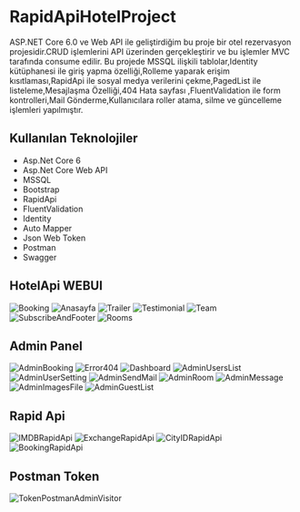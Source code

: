 # RapidApiHotelProject
ASP.NET Core 6.0 ve Web API ile geliştirdiğim bu proje bir otel rezervasyon projesidir.CRUD işlemlerini API üzerinden gerçekleştirir ve bu işlemler MVC tarafında consume edilir.
Bu projede MSSQL ilişkili tablolar,Identity kütüphanesi ile giriş yapma özelliği,Rolleme yaparak erişim kısıtlaması,RapidApi ile sosyal medya verilerini çekme,PagedList ile listeleme,Mesajlaşma Özelliği,404 Hata sayfası ,FluentValidation ile form kontrolleri,Mail Gönderme,Kullanıcılara roller atama, silme ve güncelleme işlemleri yapılmıştır.

## Kullanılan Teknolojiler
<ul>
 <li> Asp.Net Core 6 </li>
 <li> Asp.Net Core Web API</li>
 <li> MSSQL </li>
 <li> Bootstrap </li>
 <li> RapidApi </li>
 <li> FluentValidation </li>
 <li> Identity </li>
 <li> Auto Mapper </li>
 <li> Json Web Token </li>
 <li> Postman </li>
 <li> Swagger </li>
</ul>


## HotelApi WEBUI
![Booking](https://github.com/user-attachments/assets/0397802a-fb14-4376-ab85-85f40b8a2cb5)
![Anasayfa](https://github.com/user-attachments/assets/072114e8-9501-4407-87e8-7bf76df4b9eb)
![Trailer](https://github.com/user-attachments/assets/ed4952af-50ac-4ad5-a68a-9b94d457bd5b)
![Testimonial](https://github.com/user-attachments/assets/85c7fffc-fb36-4e32-a85e-354efa1e1465)
![Team](https://github.com/user-attachments/assets/a55392b0-d022-46c9-a3ac-90e11b5162ad)
![SubscribeAndFooter](https://github.com/user-attachments/assets/9f825e3d-4709-42e2-8426-3aa075cd9a63)
![Rooms](https://github.com/user-attachments/assets/eeedd0b8-4359-4d0b-881e-e2c7e980c85f)

## Admin Panel
![AdminBooking](https://github.com/user-attachments/assets/1d862c24-cd8a-4b76-b3ab-fd579976956e)
![Error404](https://github.com/user-attachments/assets/4e8bb086-98dc-40e8-b2b1-b0a91bc521ce)
![Dashboard](https://github.com/user-attachments/assets/8d835f61-ba4c-48cd-8284-8f6d3e303ce3)
![AdminUsersList](https://github.com/user-attachments/assets/a3ece0bd-02ff-4507-b3ef-190e3556f835)
![AdminUserSetting](https://github.com/user-attachments/assets/6e66c192-3944-4179-9bdd-2b2f5f444a35)
![AdminSendMail](https://github.com/user-attachments/assets/7a9d9564-08eb-442a-a64b-ad7a7fb670e7)
![AdminRoom](https://github.com/user-attachments/assets/22ba81b2-be7a-4762-811b-bb9868197db6)
![AdminMessage](https://github.com/user-attachments/assets/e1a55ec5-6c35-4fa0-8cd1-f00e96ad22a4)
![AdminImagesFile](https://github.com/user-attachments/assets/0156af32-a439-40d4-91d6-fe4450162818)
![AdminGuestList](https://github.com/user-attachments/assets/540ef2c3-3270-48b3-9734-4fa66dc64435)

## Rapid Api
![IMDBRapidApi](https://github.com/user-attachments/assets/b8999f9f-b43f-4f3f-964f-545661d382d2)
![ExchangeRapidApi](https://github.com/user-attachments/assets/2257f12a-65c5-4f2c-b218-f2d8c87e67ae)
![CityIDRapidApi](https://github.com/user-attachments/assets/32f89b2b-e86b-4146-b22b-0f4b426db928)
![BookingRapidApi](https://github.com/user-attachments/assets/19af2e2b-8617-4d5f-9f9e-c0c584f1a40d)

## Postman Token
![TokenPostmanAdminVisitor](https://github.com/user-attachments/assets/26f7467e-258f-4928-a97c-318b068468d9)
